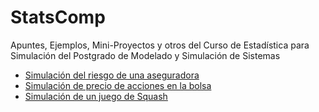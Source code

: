# StatsComp

Apuntes, Ejemplos, Mini-Proyectos y otros del Curso de Estadística para Simulación del Postgrado de Modelado y Simulación de Sistemas

* [Simulación del riesgo de una aseguradora](../master/simulacion-riesgo-aseguradora.md)
* [Simulación de precio de acciones en la bolsa](../master/simulacion-bolsa.md)
* [Simulación de un juego de Squash](../blob/master/squash.md)

